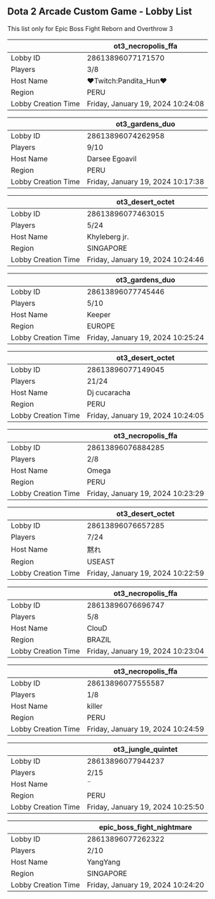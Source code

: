 ## Dota 2 Arcade Custom Game - Lobby List

This list only for Epic Boss Fight Reborn and Overthrow 3

|  | ot3_necropolis_ffa |
| ------ | ------ |
| Lobby ID | 28613896077171570 |
| Players | 3/8 |
| Host Name | ♥Twitch:Pandita_Hun♥ |
| Region | PERU |
| Lobby Creation Time | Friday, January 19, 2024 10:24:08 |


|  | ot3_gardens_duo |
| ------ | ------ |
| Lobby ID | 28613896074262958 |
| Players | 9/10 |
| Host Name | Darsee Egoavil |
| Region | PERU |
| Lobby Creation Time | Friday, January 19, 2024 10:17:38 |


|  | ot3_desert_octet |
| ------ | ------ |
| Lobby ID | 28613896077463015 |
| Players | 5/24 |
| Host Name | Khyleberg jr. |
| Region | SINGAPORE |
| Lobby Creation Time | Friday, January 19, 2024 10:24:46 |


|  | ot3_gardens_duo |
| ------ | ------ |
| Lobby ID | 28613896077745446 |
| Players | 5/10 |
| Host Name | Keeper |
| Region | EUROPE |
| Lobby Creation Time | Friday, January 19, 2024 10:25:24 |


|  | ot3_desert_octet |
| ------ | ------ |
| Lobby ID | 28613896077149045 |
| Players | 21/24 |
| Host Name | Dj cucaracha |
| Region | PERU |
| Lobby Creation Time | Friday, January 19, 2024 10:24:05 |


|  | ot3_necropolis_ffa |
| ------ | ------ |
| Lobby ID | 28613896076884285 |
| Players | 2/8 |
| Host Name | Omega |
| Region | PERU |
| Lobby Creation Time | Friday, January 19, 2024 10:23:29 |


|  | ot3_desert_octet |
| ------ | ------ |
| Lobby ID | 28613896076657285 |
| Players | 7/24 |
| Host Name | 黙れ |
| Region | USEAST |
| Lobby Creation Time | Friday, January 19, 2024 10:22:59 |


|  | ot3_necropolis_ffa |
| ------ | ------ |
| Lobby ID | 28613896076696747 |
| Players | 5/8 |
| Host Name | ClouD |
| Region | BRAZIL |
| Lobby Creation Time | Friday, January 19, 2024 10:23:04 |


|  | ot3_necropolis_ffa |
| ------ | ------ |
| Lobby ID | 28613896077555587 |
| Players | 1/8 |
| Host Name | killer |
| Region | PERU |
| Lobby Creation Time | Friday, January 19, 2024 10:24:59 |


|  | ot3_jungle_quintet |
| ------ | ------ |
| Lobby ID | 28613896077944237 |
| Players | 2/15 |
| Host Name | ¨ |
| Region | PERU |
| Lobby Creation Time | Friday, January 19, 2024 10:25:50 |


|  | epic_boss_fight_nightmare |
| ------ | ------ |
| Lobby ID | 28613896077262322 |
| Players | 2/10 |
| Host Name | YangYang |
| Region | SINGAPORE |
| Lobby Creation Time | Friday, January 19, 2024 10:24:20 |


